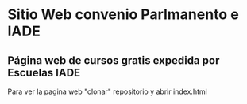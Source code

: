 # Sitio Web convenio Parlmanento e IADE
## Página web de cursos gratis expedida por Escuelas IADE
Para ver la pagina web "clonar" repositorio y abrir index.html
